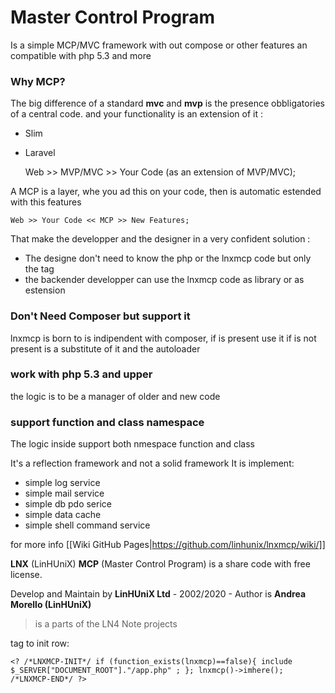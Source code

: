 Master Control Program
=========================
Is a simple MCP/MVC framework with out compose or other features an compatible with php 5.3 and more 

### Why MCP? ###
The big difference of a standard **mvc** and **mvp** is the presence obbligatories of a central code.
and your functionality is an extension of it :
- Slim 
- Laravel

    Web >> MVP/MVC >> Your Code (as an extension of MVP/MVC);

A MCP is a layer, whe you ad this on your code, then is automatic estended with this features

    Web >> Your Code << MCP >> New Features;
    
That make the developper and the designer in a very confident solution :
- The designe don't need to know the php or the lnxmcp code but only the tag 
- the backender developper can use the lnxmcp code as library or as estension 

### Don't Need Composer but support it ###
lnxmcp is born to is indipendent with composer, if is present use it 
if is not present is a substitute of it and the autoloader 

### work with php 5.3 and upper ##
the logic is to be a manager of older and new code 

### support function and class namespace ###
The logic inside support both nmespace function and class

It's a reflection framework and not a solid framework 
  It is implement:
 - simple log service 
 - simple mail service 
 - simple db pdo serice 
 - simple data cache 
 - simple shell command service 
 
 for more info [[Wiki GitHub Pages|https://github.com/linhunix/lnxmcp/wiki/]] 

 
**LNX** (LinHUniX) **MCP** (Master Control Program) is a share code with free license.
 
Develop and Maintain by **LinHUniX Ltd**  - 2002/2020  - Author is **Andrea Morello (LinHUniX)**

> is a parts of the LN4 Note projects 


  
   
tag to init row:

    <? /*LNXMCP-INIT*/ if (function_exists(lnxmcp)==false){ include $_SERVER["DOCUMENT_ROOT"]."/app.php" ; }; lnxmcp()->imhere(); /*LNXMCP-END*/ ?>

